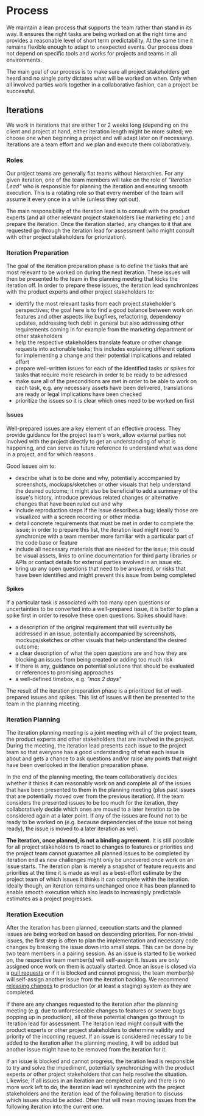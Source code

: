 # Process

We maintain a lean process that supports the team rather than stand in its way.
It ensures the right tasks are being worked on at the right time and provides a
reasonable level of short term predictability. At the same time it remains
flexible enough to adapt to unexpected events. Our process does not depend on
specific tools and works for projects and teams in all environments.

The main goal of our process is to make sure all project stakeholders get heard
and no single party dictates what will be worked on when. Only when all
involved parties work together in a collaborative fashion, can a project be
successful.

## Iterations

We work in iterations that are either 1 or 2 weeks long (depending on the
client and project at hand, either iteration length might be more suited; we
choose one when beginning a project and will adapt later on if necessary).
Iterations are a team effort and we plan and execute them collaboratively.

### Roles

Our project teams are generally flat teams without hierarchies. For any given
iteration, one of the team members will take on the role of _"Iteration Lead"_
who is responsible for planning the iteration and ensuring smooth execution.
This is a rotating role so that every member of the team will assume it every
once in a while (unless they opt out).

The main responsibility of the iteration lead is to consult with the product
experts (and all other relevant project stakeholders like marketing etc.) and
prepare the iteration. Once the iteration started, any changes to it that are
requested go through the iteration lead for assessment (who might consult with
other project stakeholders for priorization).

### Iteration Preparation

The goal of the iteration preparation phase is to define the tasks that are
most relevant to be worked on during the next iteration. These issues will then
be presented to the team in the planning meeting that kicks the iteration off.
In order to prepare these issues, the iteration lead synchronizes with the
product experts and other project stakeholders to:

* identify the most relevant tasks from each project stakeholder's
  perspectives; the goal here is to find a good balance between work on
  features and other aspects like bugfixes, refactoring, dependency updates,
  addressing tech debt in general but also addressing other requirements coming
  in for example from the marketing department or other stakeholders
* help the respective stakeholders translate feature or other change requests
  into actionable tasks; this includes explaining different options for
  implementing a change and their potential implications and related effort
* prepare well-written issues for each of the identified tasks or spikes for
  tasks that require more research in order to be ready to be adressed
* make sure all of the preconditions are met in order to be able to work on
  each task, e.g. any necessary assets have been delivered, translations are
  ready or legal implications have been checked
* prioritize the issues so it is clear which ones need to be worked on first

#### Issues

Well-prepared issues are a key element of an effective process. They provide
guidance for the project team's work, allow external parties not involved with
the project directly to get an understanding of what is happening, and can
serve as future reference to understand what was done in a project, and for
which reasons.

Good issues aim to:

* describe what is to be done and why, potentially accompanied by screenshots,
  mockups/sketches or other visuals that help understand the desired outcome;
  it might also be beneficial to add a summary of the issue's history,
  introduce previous related changes or alternative changes that have been
  ruled out and why 
* include reproduction steps if the issue describes a bug; ideally those are
  visualized with a screen recording or other media
* detail concrete requirements that must be met in order to complete the issue;
  in order to prepare this list, the iteration lead might need to synchronize
  with a team member more familiar with a particular part of the code base or
  feature
* include all necessary materials that are needed for the issue; this could be
  visual assets, links to online documentation for third party libraries or
  APIs or contact details for external parties involved in an issue etc.
* bring up any open questions that need to be answered, or risks that have been
  identified and might prevent this issue from being completed

#### Spikes

If a particular task is associated with too many open questions or
uncertainties to be converted into a well-prepared issue, it is better to plan
a spike first in order to resolve these open questions. Spikes should have:

* a description of the original requirement that will eventually be addressed
  in an issue, potentially accompanied by screenshots, mockups/sketches or
  other visuals that help understand the desired outcome;
* a clear description of what the open questions are and how they are blocking
  an issues from being created or adding too much risk
* if there is any, guidance on potential solutions that should be evaluated or
  references to promising approaches
* a well-defined timebox, e.g. _"max 2 days"_

The result of the iteration preparation phase is a prioritized list of
well-prepared issues and spikes. This list of issues will then be presented to
the team in the planning meeting.

### Iteration Planning

The iteration planning meeting is a joint meeting with all of the project
team, the product experts and other stakeholders that are involved in the
project. During the meeting, the iteration lead presents each issue to the
project team so that everyone has a good understanding of what each issue is
about and gets a chance to ask questions and/or raise any points that might
have been overlooked in the iteration preparation phase.

In the end of the planning meeting, the team collaboratively decides whether it
thinks it can reasonably work on and complete all of the issues that have been
presented to them in the planning meeting (plus past issues that are
potentially moved over from the previous iteration). If the team considers the
presented issues to be too much for the iteration, they collaboratively decide
which ones are moved to a later iteration to be considered again at a later
point. If any of the issues are found not to be ready to be worked on (e.g.
because dependencies of the issue not being ready), the issue is moved to a
later iteration as well.

**The iteration, once planned, is not a binding agreement.** It is still
possible for all project stakeholders to react to changes to features or
priorities and the project team cannot guarantee all planned issues to be
completed by iteration end as new challenges might only be uncovered once work
on an issue starts. The iteration plan is merely a snapshot of feature requests
and priorities at the time it is made as well as a best-effort estimate by the
project team of which issues it thinks it can complete within the iteration.
Ideally though, an iteration remains unchanged once it has been planned to
enable smooth execution which also leads to increasingly predictable estimates
as a project progresses.

### Iteration Execution

After the iteration has been planned, execution starts and the planned issues
are being worked on based on descending priorities. For non-trivial issues, the
first step is often to plan the implementation and necessary code changes by
breaking the issue down into small steps. This can be done by two team members
in a pairing session. As an issue is started to be worked on, the respective
team member(s) will self-assign it. Issues are only assigned once work on them
is actually started. Once an issue is closed via a
[pull requests](../workflow/) or if it is blocked and cannot progress, the team
member(s) will self-assign another issue from the iteration backlog. We
recommend [releasing changes](../workflow/) to production (or at least a
staging) system as they are completed.

If there are any changes requested to the iteration after the planning meeting
(e.g. due to unforeseeable changes to features or severe bugs popping up in
production), all of these potential changes go through to iteration lead for
assessment. The iteration lead might consult with the product experts or other
project stakeholders to determine validity and priority of the incoming
request. If an issue is considered necessary to be added to the iteration after
the planning meeting, it will be added but another issue might have to be
removed from the iteration for it.

If an issue is blocked and cannot progress, the iteration lead is responsible
to try and solve the impediment, potentially synchronizing with the product
experts or other project stakeholders that can help resolve the situation.
Likewise, if all issues in an iteration are completed early and there is no
more work left to do, the iteration lead will synchronize with the project
stakeholders and the iteration lead of the following iteration to discuss which
issues should be added. Often that will mean moving issues from the following
iteration into the current one.
